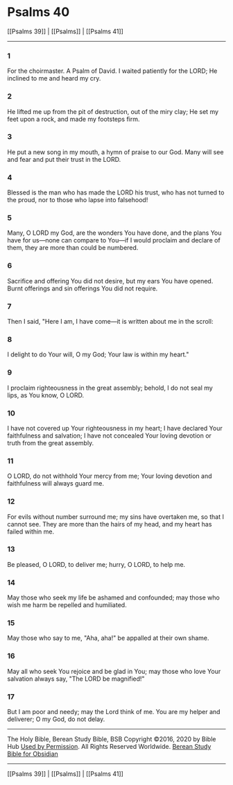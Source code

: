 # Psalms 40

[[Psalms 39]] | [[Psalms]] | [[Psalms 41]]

---

### 1
For the choirmaster. A Psalm of David. I waited patiently for the LORD; He inclined to me and heard my cry.

### 2
He lifted me up from the pit of destruction, out of the miry clay; He set my feet upon a rock, and made my footsteps firm.

### 3
He put a new song in my mouth, a hymn of praise to our God. Many will see and fear and put their trust in the LORD.

### 4
Blessed is the man who has made the LORD his trust, who has not turned to the proud, nor to those who lapse into falsehood!

### 5
Many, O LORD my God, are the wonders You have done, and the plans You have for us—none can compare to You—if I would proclaim and declare of them, they are more than could be numbered.

### 6
Sacrifice and offering You did not desire, but my ears You have opened. Burnt offerings and sin offerings You did not require.

### 7
Then I said, "Here I am, I have come—it is written about me in the scroll:

### 8
I delight to do Your will, O my God; Your law is within my heart."

### 9
I proclaim righteousness in the great assembly; behold, I do not seal my lips, as You know, O LORD.

### 10
I have not covered up Your righteousness in my heart; I have declared Your faithfulness and salvation; I have not concealed Your loving devotion or truth from the great assembly.

### 11
O LORD, do not withhold Your mercy from me; Your loving devotion and faithfulness will always guard me.

### 12
For evils without number surround me; my sins have overtaken me, so that I cannot see. They are more than the hairs of my head, and my heart has failed within me.

### 13
Be pleased, O LORD, to deliver me; hurry, O LORD, to help me.

### 14
May those who seek my life be ashamed and confounded; may those who wish me harm be repelled and humiliated.

### 15
May those who say to me, "Aha, aha!" be appalled at their own shame.

### 16
May all who seek You rejoice and be glad in You; may those who love Your salvation always say, "The LORD be magnified!"

### 17
But I am poor and needy; may the Lord think of me. You are my helper and deliverer; O my God, do not delay.

---

The Holy Bible, Berean Study Bible, BSB
Copyright ©2016, 2020 by Bible Hub
[Used by Permission](https://berean.bible/terms.htm). All Rights Reserved Worldwide.
[Berean Study Bible for Obsidian](https://github.com/gapmiss/berean-study-bible-for-obsidian)

---

[[Psalms 39]] | [[Psalms]] | [[Psalms 41]]

